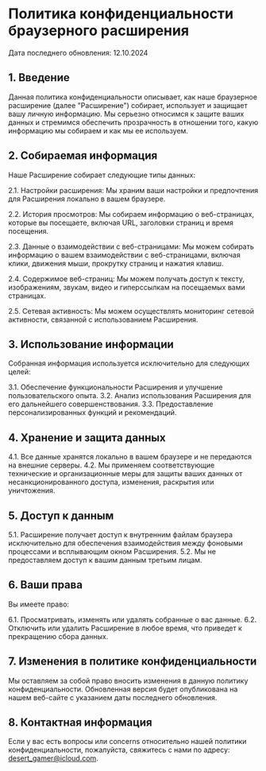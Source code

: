 # Политика конфиденциальности браузерного расширения

Дата последнего обновления: 12.10.2024

## 1. Введение

Данная политика конфиденциальности описывает, как наше браузерное расширение (далее "Расширение") собирает, использует и защищает вашу личную информацию. Мы серьезно относимся к защите ваших данных и стремимся обеспечить прозрачность в отношении того, какую информацию мы собираем и как мы ее используем.

## 2. Собираемая информация

Наше Расширение собирает следующие типы данных:

2.1. Настройки расширения: Мы храним ваши настройки и предпочтения для Расширения локально в вашем браузере.

2.2. История просмотров: Мы собираем информацию о веб-страницах, которые вы посещаете, включая URL, заголовки страниц и время посещения.

2.3. Данные о взаимодействии с веб-страницами: Мы можем собирать информацию о вашем взаимодействии с веб-страницами, включая клики, движения мыши, прокрутку страниц и нажатия клавиш.

2.4. Содержимое веб-страниц: Мы можем получать доступ к тексту, изображениям, звукам, видео и гиперссылкам на посещаемых вами страницах.

2.5. Сетевая активность: Мы можем осуществлять мониторинг сетевой активности, связанной с использованием Расширения.

## 3. Использование информации

Собранная информация используется исключительно для следующих целей:

3.1. Обеспечение функциональности Расширения и улучшение пользовательского опыта.
3.2. Анализ использования Расширения для его дальнейшего совершенствования.
3.3. Предоставление персонализированных функций и рекомендаций.

## 4. Хранение и защита данных

4.1. Все данные хранятся локально в вашем браузере и не передаются на внешние серверы.
4.2. Мы применяем соответствующие технические и организационные меры для защиты ваших данных от несанкционированного доступа, изменения, раскрытия или уничтожения.

## 5. Доступ к данным

5.1. Расширение получает доступ к внутренним файлам браузера исключительно для обеспечения взаимодействия между фоновыми процессами и всплывающим окном Расширения.
5.2. Мы не предоставляем доступ к вашим данным третьим лицам.

## 6. Ваши права

Вы имеете право:

6.1. Просматривать, изменять или удалять собранные о вас данные.
6.2. Отключить или удалить Расширение в любое время, что приведет к прекращению сбора данных.

## 7. Изменения в политике конфиденциальности

Мы оставляем за собой право вносить изменения в данную политику конфиденциальности. Обновленная версия будет опубликована на нашем веб-сайте с указанием даты последнего обновления.

## 8. Контактная информация

Если у вас есть вопросы или concerns относительно нашей политики конфиденциальности, пожалуйста, свяжитесь с нами по адресу: desert_gamer@icloud.com.
